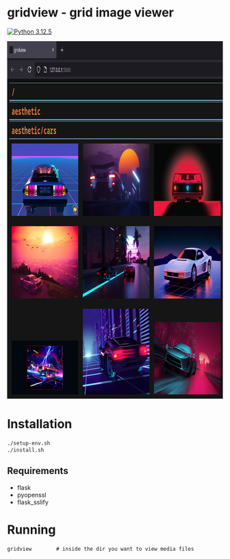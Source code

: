 # gridview - grid image viewer

[![Python 3.12.5](https://img.shields.io/badge/Python-3.12.5-yellow.svg)](http://www.python.org/download/)

<img src="preview/preview.png" width="970" height="835">

# Installation
```
./setup-env.sh
./install.sh
```

## Requirements
* flask
* pyopenssl
* flask_sslify

# Running
```
gridview        # inside the dir you want to view media files
```
